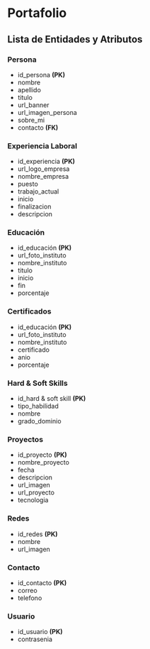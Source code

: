 # Portafolio

## Lista de Entidades y Atributos

### Persona  
- id_persona **(PK)**
- nombre
- apellido
- titulo
- url_banner
- url_imagen_persona
- sobre_mi 
- contacto **(FK)**

### Experiencia Laboral
- id_experiencia **(PK)**
- url_logo_empresa
- nombre_empresa
- puesto 
- trabajo_actual
- inicio
- finalizacion
- descripcion

### Educación
- id_educación **(PK)**
- url_foto_instituto
- nombre_instituto
- titulo
- inicio
- fin
- porcentaje


### Certificados
- id_educación **(PK)**
- url_foto_instituto
- nombre_instituto
- certificado
- anio
- porcentaje 

### Hard & Soft Skills
- id_hard & soft skill **(PK)**
- tipo_habilidad 
- nombre
- grado_dominio


### Proyectos
- id_proyecto **(PK)**
- nombre_proyecto
- fecha
- descripcion
- url_imagen
- url_proyecto
- tecnologia

### Redes
- id_redes **(PK)**
- nombre
- url_imagen


### Contacto
- id_contacto **(PK)**
- correo
- telefono

### Usuario
- id_usuario **(PK)**
- contrasenia


